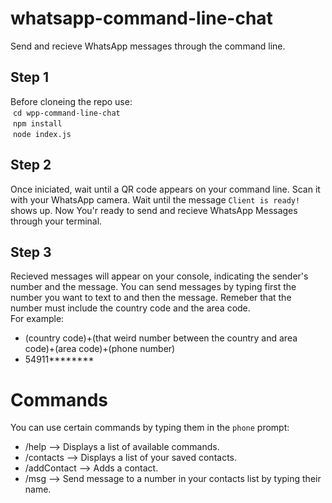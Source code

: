 # whatsapp-command-line-chat
Send and recieve WhatsApp messages through the command line.

## Step 1
Before cloneing the repo use:  
&nbsp;``` cd wpp-command-line-chat ```  
&nbsp;``` npm install ```  
&nbsp;``` node index.js ```

## Step 2
Once iniciated, wait until a QR code appears on your command line. Scan it with your WhatsApp camera.
Wait until the message ``` Client is ready! ``` shows up. Now You'r ready to send and recieve WhatsApp Messages through your terminal.

## Step 3
Recieved messages will appear on your console, indicating the sender's number and the message.
You can send messages by typing first the number you want to text to and then the message. Remeber that the number must include the country code and the area code.  
For example:  
- (country code)+(that weird number between the country and area code)+(area code)+(phone number)  
- 54911********

# Commands  
You can use certain commands by typing them in the ```phone``` prompt:  
- /help --> Displays a list of available commands.  
- /contacts --> Displays a list of your saved contacts.  
- /addContact --> Adds a contact.  
- /msg --> Send message to a number in your contacts list by typing their name.  
